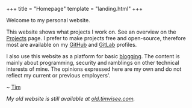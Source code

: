 +++
title = "Homepage"
template = "landing.html"
+++

Welcome to my personal website.

This website shows what projects I work on.
See an overview on the [Projects](@/projects.md) page.
I prefer to make projects free and open-source, therefore most are available on
my [GitHub][github] and [GitLab][gitlab] profiles.

I also use this website as a platform for basic [blogging](@/blog/_index.md).
The content is mainly about programming, security and ramblings on other
technical interests of mine.
The opinions expressed here are my own and do not reflect my current or previous
employers'.

~ [Tim](@/about.md)

<span class="muted">_My old website is still available at
[old.timvisee.com][old]._</span>

[github]: https://github.com/timvisee
[gitlab]: https://gitlab.com/timvisee
[old]: https://old.timvisee.com/
